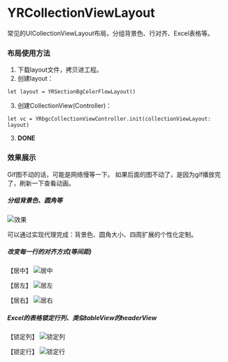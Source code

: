 # YRCollectionViewLayout
常见的UICollectionViewLayout布局，分组背景色、行对齐、Excel表格等。

### 布局使用方法

1. 下载layout文件，拷贝进工程。
2. 创建layout：
```
let layout = YRSectionBgColorFlowLayout()
```
3. 创建CollectionView(Controller)：
```
let vc = YRbgcCollectionViewController.init(collectionViewLayout: layout)
```
3. **DONE**

### 效果展示

Gif图不动的话，可能是网络慢等一下。
如果后面的图不动了，是因为gif播放完了，刷新一下查看动画。

##### 分组背景色、圆角等


![效果](https://raw.githubusercontent.com/xueyongwei/YRCollectionViewLayout/master/gif/YRSectionBgColor.gif)


可以通过实现代理完成：背景色、圆角大小、四周扩展的个性化定制。


##### 改变每一行的对齐方式(等间距)


【居中】
![居中](https://raw.githubusercontent.com/xueyongwei/YRCollectionViewLayout/master/gif/YRAlignLineCenter.gif)


【居左】
![居左](https://raw.githubusercontent.com/xueyongwei/YRCollectionViewLayout/master/gif/YRAlignLineLeft.gif)


【居右】
![居右](https://raw.githubusercontent.com/xueyongwei/YRCollectionViewLayout/master/gif/YRAlignLineRight.gif)


##### Excel的表格锁定行列、类似tableView的headerView


【锁定列】
![锁定列](https://raw.githubusercontent.com/xueyongwei/YRCollectionViewLayout/master/gif/YRFormLockV.gif)


【锁定行】
![锁定行](https://raw.githubusercontent.com/xueyongwei/YRCollectionViewLayout/master/gif/YRFormLockH.gif)

